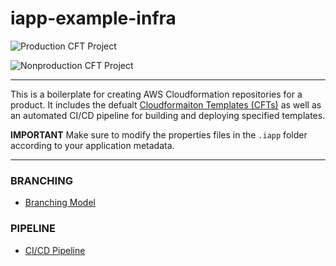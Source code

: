 # iapp-example-infra
![Production CFT Project](https://github.com/PrivacyAssociation/cft-project/workflows/Production%20Pipeline/badge.svg)

![Nonproduction CFT Project](https://github.com/PrivacyAssociation/cft-project/workflows/Nonproduction%20Pipeline/badge.svg)

---

This is a boilerplate for creating AWS Cloudformation repositories for a product. It includes the defualt [Cloudformaiton Templates (CFTs)](./cloudformation/README.md) as well as an automated CI/CD pipeline for building and deploying specified templates.

**IMPORTANT** Make sure to modify the properties files in the `.iapp` folder according to your application metadata.

---

### BRANCHING
+ [Branching Model](./BRANCHING.md)

### PIPELINE
+ [CI/CD Pipeline](./PIPELINE.md)